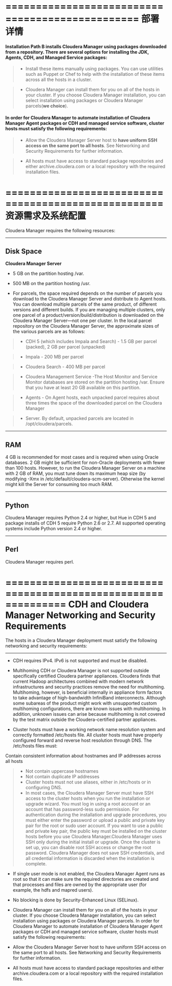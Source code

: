 
================================================
部署详情
================================================

#### Installation Path B installs Cloudera Manager using packages downloaded from a repository. There are several options for installing the JDK, Agents, CDH, and Managed Service packages:


>* Install these items manually using packages. You can use utilities such as Puppet or Chef to help with the installation of these items across all the hosts in a cluster.

>* Cloudera Manager can install them for you on all of the hosts in your cluster. If you choose Cloudera Manager installation, you can select installation using packages or Cloudera Manager parcels(**we choice**).

#### In order for Cloudera Manager to automate installation of Cloudera Manager Agent packages or CDH and managed service software, cluster hosts must satisfy the following requirements:

>* Allow the Cloudera Manager Server host to **have uniform SSH access on the same port to all hosts**. See Networking and Security Requirements for further information.

>* All hosts must have access to standard package repositories and either archive.cloudera.com or a local repository with the required installation files.



====================================================
资源需求及系统配置
====================================================

Cloudera Manager requires the following resources:

------------------
Disk Space
------------------

**Cloudera Manager Server**

* 5 GB on the partition hosting /var.

* 500 MB on the partition hosting /usr.

* For parcels, the space required depends on the number of parcels you download to the Cloudera Manager Server and distribute to Agent 
hosts. You can download multiple parcels of the same product, of different versions and different builds. If you are managing multiple 
clusters, only one parcel of a product/version/build/distribution is downloaded on the Cloudera Manager Server—not one per cluster. 
In the local parcel repository on the Cloudera Manager Server, the approximate sizes of the various parcels are as follows:

>* CDH 5 (which includes Impala and Search) - 1.5 GB per parcel (packed), 2 GB per parcel (unpacked)

>* Impala - 200 MB per parcel

>* Cloudera Search - 400 MB per parcel

>* Cloudera Management Service -The Host Monitor and Service Monitor databases are stored on the partition hosting /var. Ensure that you have at least 20 GB available on this partition.

>* Agents - On Agent hosts, each unpacked parcel requires about three times the space of the downloaded parcel on the Cloudera Manager

>* Server. By default, unpacked parcels are located in /opt/cloudera/parcels.

---------
RAM 
--------
4 GB is recommended for most cases and is required when using Oracle databases. 2 GB might be sufficient for non-Oracle deployments with fewer than 100 hosts. However, to run the Cloudera Manager Server on a machine with 2 GB of RAM, you must tune down its maximum  heap size (by modifying -Xmx in /etc/default/cloudera-scm-server). Otherwise the kernel might kill the Server for consuming too much RAM.

--------
Python
---------
Cloudera Manager requires Python 2.4 or higher, but Hue in CDH 5 and package installs of CDH 5 require Python 2.6 or 2.7. All
supported operating systems include Python version 2.4 or higher.

-------
Perl
-----------
Cloudera Manager requires perl.


==============================================================
CDH and Cloudera Manager Networking and Security Requirements
==============================================================

The hosts in a Cloudera Manager deployment must satisfy the following networking and security requirements:


-----------------------
* CDH requires IPv4. IPv6 is not supported and must be disabled.


* Multihoming CDH or Cloudera Manager is not supported outside specifically certified Cloudera partner appliances. Cloudera finds that current Hadoop architectures combined with modern network infrastructures and security practices remove the need for multihoming. 
Multihoming, however, is beneficial internally in appliance form factors to take advantage of high-bandwidth InfiniBand interconnects.
 Although some subareas of the product might work with unsupported custom multihoming configurations, there are known issues with
multihoming. In addition, unknown issues can arise because multihoming is not covered by the test matrix outside the Cloudera-certified
partner appliances.

* Cluster hosts must have a working network name resolution system and correctly formatted /etc/hosts file. All cluster hosts must have properly configured forward and reverse host resolution through DNS. The /etc/hosts files must:

Contain consistent information about hostnames and IP addresses across all hosts
>* Not contain uppercase hostnames
>* Not contain duplicate IP addresses
>* Cluster hosts must not use aliases, either in /etc/hosts or in configuring DNS.
>* In most cases, the Cloudera Manager Server must have SSH access to the cluster hosts when you run the installation or upgrade wizard. You must log in using a root account or an account that has password-less sudo permission. For authentication during the installation and upgrade procedures, you must either enter the password or upload a public and private key pair for the root or sudo user account. If you want to use a public and private key pair, the public key must be installed on the cluster hosts before you use Cloudera Manager.Cloudera Manager uses SSH only during the initial install or upgrade. Once the cluster is set up, you can disable root SSH access or change the root password. Cloudera Manager does not save SSH credentials, and all credential information is discarded when the installation is complete.

* If single user mode is not enabled, the Cloudera Manager Agent runs as root so that it can make sure the required directories are created and that processes and files are owned by the appropriate user (for example, the hdfs and mapred users).

* No blocking is done by Security-Enhanced Linux (SELinux).

* Cloudera Manager can install them for you on all of the hosts in your cluster. If you choose Cloudera Manager installation, you can select installation using packages or Cloudera Manager parcels. In order for Cloudera Manager to automate installation of Cloudera Manager Agent packages or CDH and managed service software, cluster hosts must satisfy the following requirements:

* Allow the Cloudera Manager Server host to have uniform SSH access on the same port to all hosts. See Networking and Security Requirements for further information.

* All hosts must have access to standard package repositories and either archive.cloudera.com or a local repository with the required installation files.
